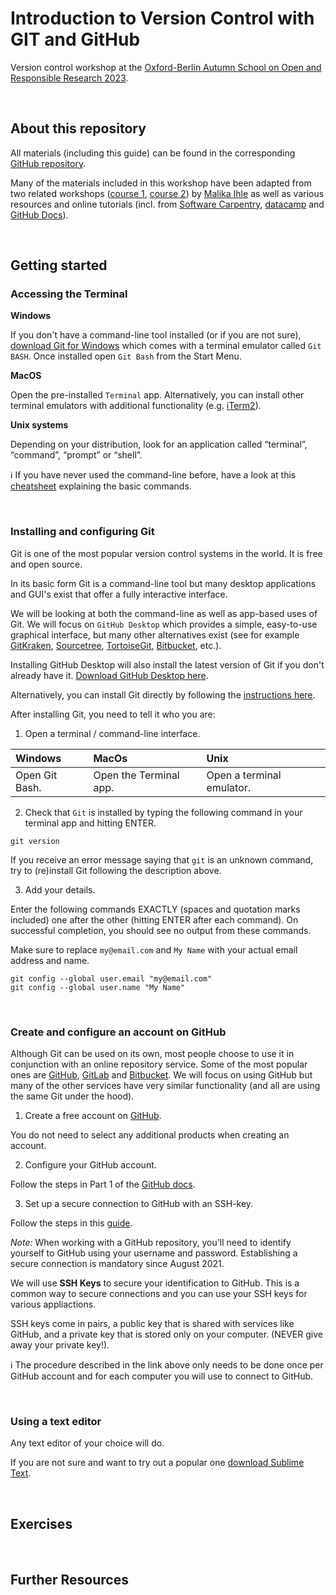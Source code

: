# Introduction to Version Control with GIT and GitHub

Version control workshop at the [Oxford-Berlin Autumn School on Open and Responsible Research 2023](https://osf.io/5a38t/).

<br>

## About this repository

All materials (including this guide) can be found in the corresponding [GitHub repository](https://github.com/btaschler/intro_version_control_git/tree/main).

Many of the materials included in this workshop have been adapted from two related workshops ([course 1](https://github.com/MalikaIhle/Introduction-RStudio-Git-GitHub), [course 2](https://github.com/MalikaIhle/Collaborative-RStudio-GitHub)) by [Malika Ihle](https://github.com/MalikaIhle) as well as various resources and online tutorials (incl. from [Software Carpentry](https://software-carpentry.org/), [datacamp](https://www.datacamp.com/) and [GitHub Docs](https://docs.github.com/en)).

<br>

## Getting started

### Accessing the Terminal

**Windows**

If you don't have a command-line tool installed (or if you are not sure), [download Git for Windows](https://gitforwindows.org/) which comes with a terminal emulator called `Git BASH`. Once installed open `Git Bash` from the Start Menu.

**MacOS**

Open the pre-installed `Terminal` app. Alternatively, you can install other terminal emulators with additional functionality (e.g. [iTerm2](https://iterm2.com/)). 

**Unix systems**

Depending on your distribution, look for an application called “terminal”, “command”, “prompt” or “shell”. 

ℹ️ If you have never used the command-line before, have a look at this [cheatsheet](https://www.codecademy.com/learn/learn-the-command-line/modules/learn-the-command-line-navigation/cheatsheet) explaining the basic commands. 

<br>

### Installing and configuring Git

Git is one of the most popular version control systems in the world. It is free and open source.

In its basic form Git is a command-line tool but many desktop applications and GUI's exist that offer a fully interactive interface. 

We will be looking at both the command-line as well as app-based uses of Git. We will focus on `GitHub Desktop` which provides a simple, easy-to-use graphical interface, but many other alternatives exist (see for example [GitKraken](https://www.gitkraken.com/), [Sourcetree](https://www.sourcetreeapp.com/), [TortoiseGit](https://tortoisegit.org/), [Bitbucket](https://bitbucket.org/product), etc.).

Installing GitHub Desktop will also install the latest version of Git if you don't already have it. [Download GitHub Desktop here](https://desktop.github.com/).

Alternatively, you can install Git directly by following the [instructions here](https://github.com/git-guides/install-git).

After installing Git, you need to tell it who you are:

1. Open a terminal / command-line interface.

| Windows     | MacOs       | Unix     |
| :---        | :----       | :---     |
| Open Git Bash. | Open the Terminal app. | Open a terminal emulator.  |


2. Check that `Git` is installed by typing the following command in your terminal app and hitting ENTER.
```
git version
```
If you receive an error message saying that `git` is an unknown command, try to (re)install Git following the description above.

3. Add your details.

Enter the following commands EXACTLY (spaces and quotation marks included) one after the other (hitting ENTER after each command). On successful completion, you should see no output from these commands.

Make sure to replace `my@email.com` and `My Name` with your actual email address and name.

```
git config --global user.email "my@email.com"
git config --global user.name "My Name"
```

<br>

### Create and configure an account on GitHub

Although Git can be used on its own, most people choose to use it in conjunction with an online repository service. Some of the most popular ones are [GitHub](https://github.com/), [GitLab](https://about.gitlab.com/) and [Bitbucket](https://bitbucket.org/product). We will focus on using GitHub but many of the other services have very similar functionality (and all are using the same Git under the hood).

1. Create a free account on [GitHub](https://github.com/join).

You do not need to select any additional products when creating an account.

2. Configure your GitHub account. 

Follow the steps in Part 1 of the [GitHub docs](https://docs.github.com/en/get-started/onboarding/getting-started-with-your-github-account).

3. Set up a secure connection to GitHub with an SSH-key.

Follow the steps in this [guide](https://docs.github.com/en/authentication/connecting-to-github-with-ssh/adding-a-new-ssh-key-to-your-github-account).

*Note:* When working with a GitHub repository, you'll need to identify yourself to GitHub using your username and password. Establishing a secure connection is mandatory since August 2021.

We will use **SSH Keys** to secure your identification to GitHub. This is a common way to secure connections and you can use your SSH keys for various appliactions.

SSH keys come in pairs, a public key that is shared with services like GitHub, and a private key that is stored only on your computer. (NEVER give away your private key!). 

ℹ️ The procedure described in the link above only needs to be done once per GitHub account and for each computer you will use to connect to GitHub.

<br>

### Using a text editor

Any text editor of your choice will do. 

If you are not sure and want to try out a popular one [download Sublime Text](https://www.sublimetext.com/).

<br>

## Exercises





<br>

## Further Resources






